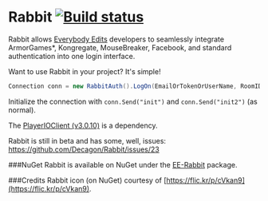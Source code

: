 Rabbit [![Build status](https://ci.appveyor.com/api/projects/status/6fxlb8bkqp18cg3c/branch/master)](https://ci.appveyor.com/project/Decagon/rabbit/branch/master)
======

Rabbit allows [Everybody Edits](http://everybodyedits.com) developers to seamlessly integrate ArmorGames*, Kongregate, MouseBreaker, Facebook, and standard authentication into one login interface. 

Want to use Rabbit in your project? It's simple!

```csharp
Connection conn = new RabbitAuth().LogOn(EmailOrTokenOrUserName, RoomID, Password);
```

Initialize the connection with `conn.Send("init")` and `conn.Send("init2")` (as normal).

The [PlayerIOClient (v3.0.10)](https://gamesnet.yahoo.com/download/) is a dependency. 


Rabbit is still in beta and has some, well, issues: https://github.com/Decagon/Rabbit/issues/23

###NuGet
Rabbit is available on NuGet under the [EE-Rabbit](http://www.nuget.org/packages/EE-Rabbit/) package.


###Credits
Rabbit icon (on NuGet) courtesy of [https://flic.kr/p/cVkan9](https://flic.kr/p/cVkan9).
